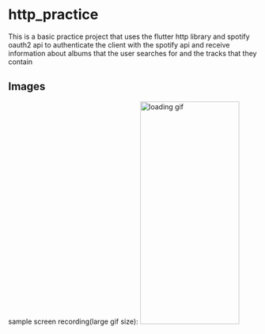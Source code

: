 # http_practice
This is a basic practice project that uses the flutter http library and spotify oauth2 api to authenticate the client with the spotify api and receive information about albums that the user searches for and the tracks that they contain

## Images
sample screen recording(large gif size):
<img alt="loading gif" src="https://github.com/javad-zakaryaee/Samin-Flutter-Service-Calls/blob/master/images/recording.gif" width="200" height="450">
